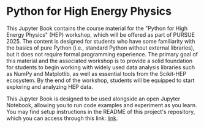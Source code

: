 # Python for High Energy Physics

This Jupyter Book contains the course material for the "Python for High Energy Physics" (HEP) workshop, which will be offered as part of PURSUE 2025. The content is designed for students who have some familiarity with the basics of pure Python (i.e., standard Python without external libraries), but it does not require formal programming experience. The primary goal of this material and the associated workshop is to provide a solid foundation for students to begin working with widely used data analysis libraries such as NumPy and Matplotlib, as well as essential tools from the Scikit-HEP ecosystem. By the end of the workshop, students will be equipped to start exploring and analyzing HEP data.

This Jupyter Book is designed to be used alongside an open Jupyter Notebook, allowing you to run code examples and experiment as you learn. You may find setup instructions in the README of this project's repository, which you can access through this link: [link](https://github.com/roy-cruz/PythonHEP-Book).

```{tableofcontents}
```
